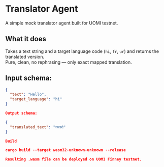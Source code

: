 # Translator Agent

A simple mock translator agent built for UOMI testnet.

## What it does

Takes a text string and a target language code (`hi`, `fr`, `ur`) and returns the translated version.  
Pure, clean, no rephrasing — only exact mapped translation.

## Input schema:
```json
{
  "text": "Hello",
  "target_language": "hi"
}

Output schema:

{
  "translated_text": "नमस्ते"
}

Build

cargo build --target wasm32-unknown-unknown --release

Resulting .wasm file can be deployed on UOMI Finney testnet.
